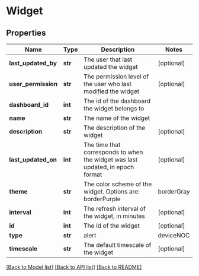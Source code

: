 # Widget

## Properties
Name | Type | Description | Notes
------------ | ------------- | ------------- | -------------
**last_updated_by** | **str** | The user that last updated the widget | [optional] 
**user_permission** | **str** | The permission level of the user who last modified the widget | [optional] 
**dashboard_id** | **int** | The id of the dashboard the widget belongs to | 
**name** | **str** | The name of the widget | 
**description** | **str** | The description of the widget | [optional] 
**last_updated_on** | **int** | The time that corresponds to when the widget was last updated, in epoch format | [optional] 
**theme** | **str** | The color scheme of the widget. Options are: borderPurple | borderGray | borderBlue | solidPurple | solidGray | solidBlue | simplePurple | simpleBlue | simpleGray | newBorderGray | newBorderBlue | newBorderDarkBlue | newSolidGray | newSolidBlue | newSolidDarkBlue | newSimpleGray | newSimpleBlue |newSimpleDarkBlue | [optional] 
**interval** | **int** | The refresh interval of the widget, in minutes | [optional] 
**id** | **int** | The Id of the widget | [optional] 
**type** | **str** | alert | deviceNOC | html | serviceOverallStatus | sgraph | ngraph | serviceNOC | serviceSLA | bigNumber | gmap | serviceIndividualStatus | gauge | pieChart | ngraph | batchjob | 
**timescale** | **str** | The default timescale of the widget | [optional] 

[[Back to Model list]](../README.md#documentation-for-models) [[Back to API list]](../README.md#documentation-for-api-endpoints) [[Back to README]](../README.md)


